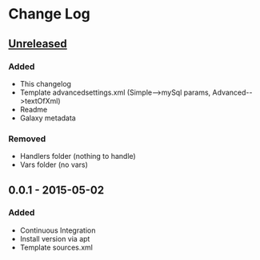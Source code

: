 # Change Log

## [Unreleased][unreleased]
### Added
- This changelog
- Template advancedsettings.xml (Simple-->mySql params, Advanced-->textOfXml)
- Readme
- Galaxy metadata

### Removed
- Handlers folder (nothing to handle)
- Vars folder (no vars)

## 0.0.1 - 2015-05-02
### Added
- Continuous Integration
- Install version via apt
- Template sources.xml

[unreleased]: https://github.com/cmprescott/ansible-role-kodi/compare/release/0.1.0